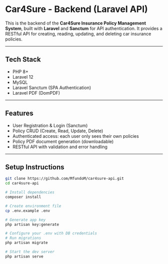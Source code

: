# Car4Sure - Backend (Laravel API)

This is the backend of the **Car4Sure Insurance Policy Management System**, built with **Laravel** and **Sanctum** for API authentication. It provides a RESTful API for creating, reading, updating, and deleting car insurance policies.

---

## Tech Stack

- PHP 8+
- Laravel 12
- MySQL
- Laravel Sanctum (SPA Authentication)
- Laravel PDF (DomPDF)

---

## Features

- User Registration & Login (Sanctum)
- Policy CRUD (Create, Read, Update, Delete)
- Authenticated access: each user only sees their own policies
- Policy PDF document generation (downloadable)
- RESTful API with validation and error handling

---

## Setup Instructions

```bash
git clone https://github.com/MfundoM/car4sure-api.git
cd car4sure-api

# Install dependencies
composer install

# Create environment file
cp .env.example .env

# Generate app key
php artisan key:generate

# Configure your .env with DB credentials
# Run migrations
php artisan migrate

# Start the dev server
php artisan serve
